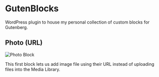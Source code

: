 # GutenBlocks

WordPress plugin to house my personal collection of custom blocks for Gutenberg.

## Photo (URL)

![Photo Block](https://c1.staticflickr.com/5/4594/38472380305_dd2daa7b64_o.png)

This first block lets us add image file using their URL instead of uploading files into the Media Library.
